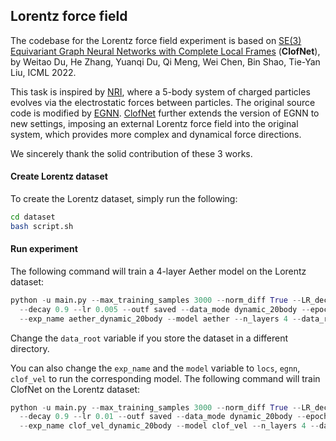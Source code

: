 ## Lorentz force field

The codebase for the Lorentz force field experiment is based on [SE(3) Equivariant Graph
Neural Networks with Complete Local Frames](https://arxiv.org/abs/2110.14811) (**ClofNet**),
by Weitao Du, He Zhang, Yuanqi Du, Qi Meng, Wei Chen, Bin Shao, Tie-Yan Liu, ICML 2022.

This task is inspired by [NRI](https://github.com/ethanfetaya/NRI),
where a 5-body system of charged particles evolves via the electrostatic forces between
particles. The original source code is modified by
[EGNN](https://github.com/vgsatorras/egnn). [ClofNet](https://github.com/mouthful/ClofNet)
further extends the version of EGNN to new settings, imposing an external Lorentz force
field into the original system, which provides more complex and dynamical force directions.

We sincerely thank the solid contribution of these 3 works.

#### Create Lorentz dataset
To create the Lorentz dataset, simply run the following:
```sh
cd dataset
bash script.sh
```

#### Run experiment
The following command will train a 4-layer Aether model on the Lorentz dataset:
```python
python -u main.py --max_training_samples 3000 --norm_diff True --LR_decay True \
  --decay 0.9 --lr 0.005 --outf saved --data_mode dynamic_20body --epochs 600 \
  --exp_name aether_dynamic_20body --model aether --n_layers 4 --data_root dataset/data
```
Change the `data_root` variable if you store the dataset in a different directory.

You can also change the `exp_name` and the `model` variable to `locs`, `egnn`, `clof_vel` to run the
corresponding model. The following command will train ClofNet on the Lorentz dataset:

```python
python -u main.py --max_training_samples 3000 --norm_diff True --LR_decay True \
  --decay 0.9 --lr 0.01 --outf saved --data_mode dynamic_20body --epochs 600 \
  --exp_name clof_vel_dynamic_20body --model clof_vel --n_layers 4 --data_root dataset/data
```
